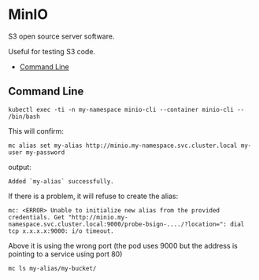 # MinIO

S3 open source server software.

Useful for testing S3 code.

<!-- INDEX_START -->

- [Command Line](#command-line)

<!-- INDEX_END -->

## Command Line

```shell
kubectl exec -ti -n my-namespace minio-cli --container minio-cli -- /bin/bash
```

This will confirm:

```shell
mc alias set my-alias http://minio.my-namespace.svc.cluster.local my-user my-password
```

output:

```text
Added `my-alias` successfully.
```

If there is a problem, it will refuse to create the alias:

```text
mc: <ERROR> Unable to initialize new alias from the provided credentials. Get "http://minio.my-namespace.svc.cluster.local:9000/probe-bsign-..../?location=": dial tcp x.x.x.x:9000: i/o timeout.
```

Above it is using the wrong port (the pod uses 9000 but the address is pointing to a service using port 80)

```shell
mc ls my-alias/my-bucket/
```
